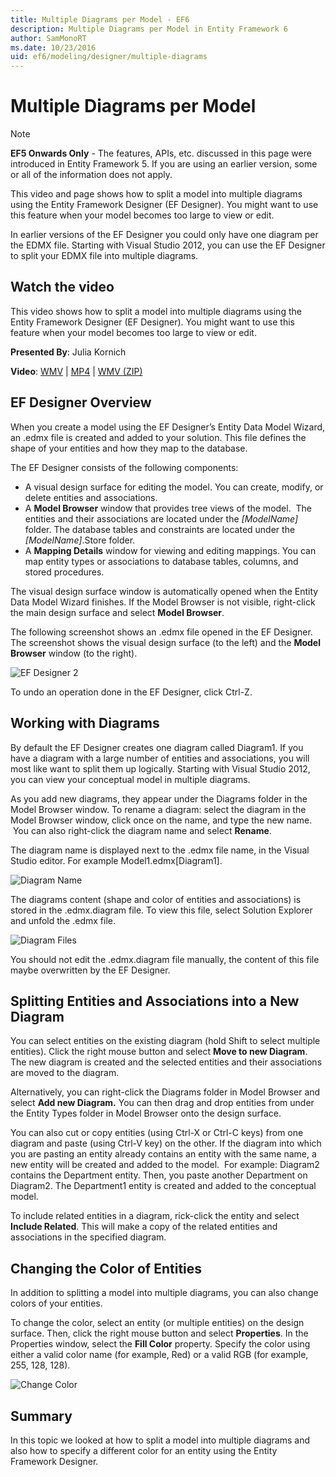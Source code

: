 ```yaml
---
title: Multiple Diagrams per Model - EF6
description: Multiple Diagrams per Model in Entity Framework 6
author: SamMonoRT
ms.date: 10/23/2016
uid: ef6/modeling/designer/multiple-diagrams
---
```

# Multiple Diagrams per Model
> [!NOTE]
> **EF5 Onwards Only** - The features, APIs, etc. discussed in this page were introduced in Entity Framework 5. If you are using an earlier version, some or all of the information does not apply.

This video and page shows how to split a model into multiple diagrams using the Entity Framework Designer (EF Designer). You might want to use this feature when your model becomes too large to view or edit.

In earlier versions of the EF Designer you could only have one diagram per the EDMX file. Starting with Visual Studio 2012, you can use the EF Designer to split your EDMX file into multiple diagrams.

## Watch the video
This video shows how to split a model into multiple diagrams using the Entity Framework Designer (EF Designer). You might want to use this feature when your model becomes too large to view or edit.

**Presented By**: Julia Kornich

**Video**: [WMV](https://download.microsoft.com/download/5/C/2/5C2B52AB-5532-426F-B078-1E253341B5FA/HDI-ITPro-MSDN-winvideo-multiplediagrams.wmv) | [MP4](https://download.microsoft.com/download/5/C/2/5C2B52AB-5532-426F-B078-1E253341B5FA/HDI-ITPro-MSDN-mp4video-multiplediagrams.m4v) | [WMV (ZIP)](https://download.microsoft.com/download/5/C/2/5C2B52AB-5532-426F-B078-1E253341B5FA/HDI-ITPro-MSDN-winvideo-multiplediagrams.zip)

## EF Designer Overview

When you create a model using the EF Designer’s Entity Data Model Wizard, an .edmx file is created and added to your solution. This file defines the shape of your entities and how they map to the database.

The EF Designer consists of the following components:

-   A visual design surface for editing the model. You can create, modify, or delete entities and associations.
-   A **Model Browser** window that provides tree views of the model.  The entities and their associations are located under the *\[ModelName\]* folder. The database tables and constraints are located under the *\[ModelName\]*.Store folder.
-   A **Mapping Details** window for viewing and editing mappings. You can map entity types or associations to database tables, columns, and stored procedures. 

The visual design surface window is automatically opened when the Entity Data Model Wizard finishes. If the Model Browser is not visible, right-click the main design surface and select **Model Browser**.

The following screenshot shows an .edmx file opened in the EF Designer. The screenshot shows the visual design surface (to the left) and the **Model Browser** window (to the right).

![EF Designer 2](~/ef6/media/efdesigner2.png)

To undo an operation done in the EF Designer, click Ctrl-Z.

## Working with Diagrams

By default the EF Designer creates one diagram called Diagram1. If you have a diagram with a large number of entities and associations, you will most like want to split them up logically. Starting with Visual Studio 2012, you can view your conceptual model in multiple diagrams.   

As you add new diagrams, they appear under the Diagrams folder in the Model Browser window. To rename a diagram: select the diagram in the Model Browser window, click once on the name, and type the new name.  You can also right-click the diagram name and select **Rename**.

The diagram name is displayed next to the .edmx file name, in the Visual Studio editor. For example Model1.edmx\[Diagram1\].

![Diagram Name](~/ef6/media/diagramname.png)

The diagrams content (shape and color of entities and associations) is stored in the .edmx.diagram file. To view this file, select Solution Explorer and unfold the .edmx file. 

![Diagram Files](~/ef6/media/diagramfiles.png)

You should not edit the .edmx.diagram file manually, the content of this file maybe overwritten by the EF Designer.
 
## Splitting Entities and Associations into a New Diagram

You can select entities on the existing diagram (hold Shift to select multiple entities). Click the right mouse button and select **Move to new Diagram**. The new diagram is created and the selected entities and their associations are moved to the diagram.

Alternatively, you can right-click the Diagrams folder in Model Browser and select **Add new Diagram.** You can then drag and drop entities from under the Entity Types folder in Model Browser onto the design surface.

You can also cut or copy entities (using Ctrl-X or Ctrl-C keys) from one diagram and paste (using Ctrl-V key) on the other. If the diagram into which you are pasting an entity already contains an entity with the same name, a new entity will be created and added to the model.  For example: Diagram2 contains the Department entity. Then, you paste another Department on Diagram2. The Department1 entity is created and added to the conceptual model.   

To include related entities in a diagram, rick-click the entity and select **Include Related**. This will make a copy of the related entities and associations in the specified diagram.

## Changing the Color of Entities

In addition to splitting a model into multiple diagrams, you can also change colors of your entities.

To change the color, select an entity (or multiple entities) on the design surface. Then, click the right mouse button and select **Properties**. In the Properties window, select the **Fill Color** property. Specify the color using either a valid color name (for example, Red) or a valid RGB (for example, 255, 128, 128). 

![Change Color](~/ef6/media/color.png)

## Summary

In this topic we looked at how to split a model into multiple diagrams and also how to specify a different color for an entity using the Entity Framework Designer. 
